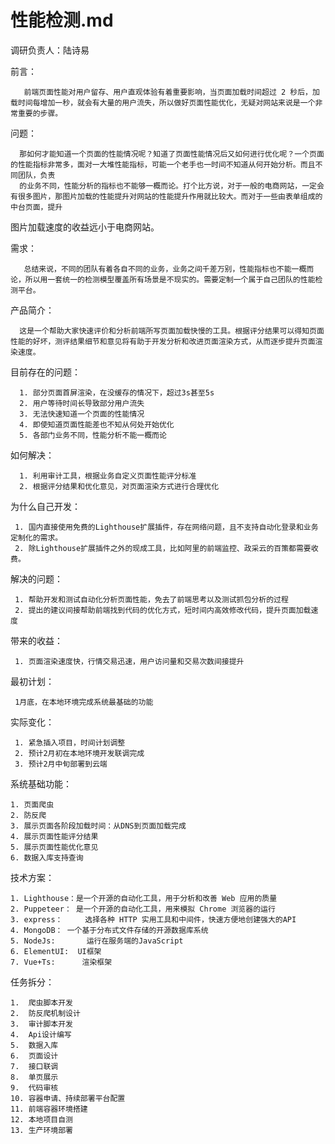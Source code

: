 # 性能检测.md

调研负责人：陆诗易



前言：

       前端页面性能对用户留存、用户直观体验有着重要影响，当页面加载时间超过 2 秒后，加载时间每增加一秒，就会有大量的用户流失，所以做好页面性能优化，无疑对网站来说是一个非常重要的步骤。

问题：

      那如何才能知道一个页面的性能情况呢？知道了页面性能情况后又如何进行优化呢？一个页面的性能指标非常多，面对一大堆性能指标，可能一个老手也一时间不知道从何开始分析。而且不同团队，负责
      的业务不同，性能分析的指标也不能够一概而论。打个比方说，对于一般的电商网站，一定会有很多图片，那图片加载的性能提升对网站的性能提升作用就比较大。而对于一些由表单组成的中台页面，提升
图片加载速度的收益远小于电商网站。

需求：

       总结来说，不同的团队有着各自不同的业务，业务之间千差万别，性能指标也不能一概而论，所以用一套统一的检测模型覆盖所有场景是不现实的。需要定制一个属于自己团队的性能检测平台。

产品简介：

      这是一个帮助大家快速评价和分析前端所写页面加载快慢的工具。根据评分结果可以得知页面性能的好坏，测评结果细节和意见将有助于开发分析和改进页面渲染方式，从而逐步提升页面渲染速度。

目前存在的问题：

      1. 部分页面首屏渲染，在没缓存的情况下，超过3s甚至5s
      2. 用户等待时间长导致部分用户流失
      3. 无法快速知道一个页面的性能情况
      4. 即使知道页面性能差也不知从何处开始优化
      5. 各部门业务不同，性能分析不能一概而论

如何解决：

      1. 利用审计工具，根据业务自定义页面性能评分标准
      2. 根据评分结果和优化意见，对页面渲染方式进行合理优化

为什么自己开发：

     1. 国内直接使用免费的Lighthouse扩展插件，存在网络问题，且不支持自动化登录和业务定制化的需求。
     2. 除Lighthouse扩展插件之外的现成工具，比如阿里的前端监控、政采云的百策都需要收费。

解决的问题：

     1. 帮助开发和测试自动化分析页面性能，免去了前端思考以及测试抓包分析的过程
     2. 提出的建议间接帮助前端找到代码的优化方式，短时间内高效修改代码，提升页面加载速度

带来的收益：

     1. 页面渲染速度快，行情交易迅速，用户访问量和交易次数间接提升

最初计划：

     1月底，在本地环境完成系统最基础的功能

实际变化：

     1. 紧急插入项目，时间计划调整
     2. 预计2月初在本地环境开发联调完成
     3. 预计2月中旬部署到云端

系统基础功能：

    1. 页面爬虫
    2. 防反爬
    3. 展示页面各阶段加载时间：从DNS到页面加载完成
    4. 展示页面性能评分结果
    5. 展示页面性能优化意见
    6. 数据入库支持查询


技术方案：

    1. Lighthouse：是一个开源的自动化工具，用于分析和改善 Web 应用的质量
    2. Puppeteer： 是一个开源的自动化工具，用来模拟 Chrome 浏览器的运行
    3. express：     选择各种 HTTP 实用工具和中间件，快速方便地创建强大的API
    4. MongoDB： 一个基于分布式文件存储的开源数据库系统
    5. NodeJs:       运行在服务端的JavaScript
    6. ElementUI:  UI框架
    7. Vue+Ts:      渲染框架

任务拆分：

    1.  爬虫脚本开发
    2.  防反爬机制设计
    3.  审计脚本开发
    4.  Api设计编写
    5.  数据入库
    6.  页面设计
    7.  接口联调
    8.  单页展示
    9.  代码审核
    10. 容器申请、持续部署平台配置
    11. 前端容器环境搭建
    12. 本地项目自测
    13. 生产环境部署